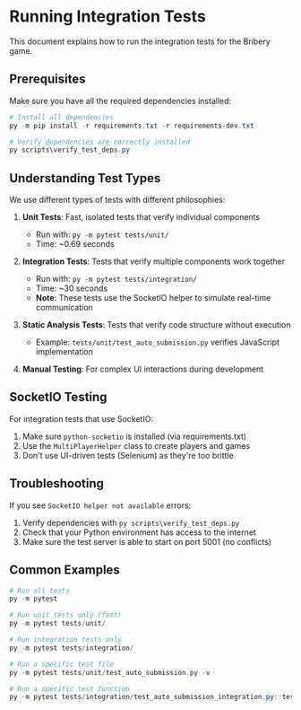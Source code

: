 # Running Integration Tests

This document explains how to run the integration tests for the Bribery game.

## Prerequisites

Make sure you have all the required dependencies installed:

```powershell
# Install all dependencies
py -m pip install -r requirements.txt -r requirements-dev.txt

# Verify dependencies are correctly installed
py scripts\verify_test_deps.py
```

## Understanding Test Types

We use different types of tests with different philosophies:

1. **Unit Tests**: Fast, isolated tests that verify individual components
   - Run with: `py -m pytest tests/unit/`
   - Time: ~0.69 seconds

2. **Integration Tests**: Tests that verify multiple components work together
   - Run with: `py -m pytest tests/integration/`
   - Time: ~30 seconds
   - **Note**: These tests use the SocketIO helper to simulate real-time communication

3. **Static Analysis Tests**: Tests that verify code structure without execution
   - Example: `tests/unit/test_auto_submission.py` verifies JavaScript implementation

4. **Manual Testing**: For complex UI interactions during development

## SocketIO Testing

For integration tests that use SocketIO:

1. Make sure `python-socketio` is installed (via requirements.txt)
2. Use the `MultiPlayerHelper` class to create players and games
3. Don't use UI-driven tests (Selenium) as they're too brittle

## Troubleshooting

If you see `SocketIO helper not available` errors:

1. Verify dependencies with `py scripts\verify_test_deps.py`
2. Check that your Python environment has access to the internet
3. Make sure the test server is able to start on port 5001 (no conflicts)

## Common Examples

```powershell
# Run all tests
py -m pytest

# Run unit tests only (fast)
py -m pytest tests/unit/

# Run integration tests only
py -m pytest tests/integration/

# Run a specific test file
py -m pytest tests/unit/test_auto_submission.py -v

# Run a specific test function
py -m pytest tests/integration/test_auto_submission_integration.py::test_auto_submission_integration -v
```

